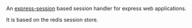 An [express-session](https://github.com/expressjs/session) based session handler for express web applications.

It is based on the redis session store.
